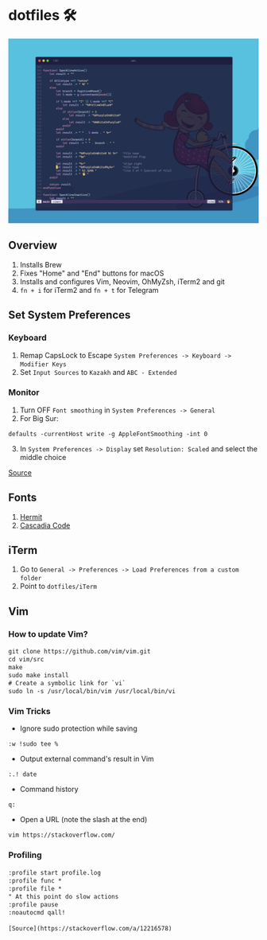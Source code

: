 # dotfiles 🛠

![Vim](./images/dotfiles.png)

## Overview
1. Installs Brew
2. Fixes "Home" and "End" buttons for macOS
3. Installs and configures Vim, Neovim, OhMyZsh, iTerm2 and git
4. `fn + i` for iTerm2 and `fn + t` for Telegram

## Set System Preferences
### Keyboard
1. Remap CapsLock to Escape `System Preferences -> Keyboard -> Modifier Keys`
2. Set `Input Sources` to `Kazakh` and `ABC - Extended`

### Monitor
1. Turn OFF `Font smoothing` in `System Preferences -> General`
2. For Big Sur:
```shell
defaults -currentHost write -g AppleFontSmoothing -int 0
```
3. In `System Preferences -> Display` set `Resolution: Scaled` and select the middle choice

[Source](https://tonsky.me/blog/monitors/)

## Fonts
1. [Hermit](https://github.com/pcaro90/hermit)
2. [Cascadia Code](https://github.com/microsoft/cascadia-code)

## iTerm
1. Go to `General -> Preferences -> Load Preferences from a custom folder`
2. Point to `dotfiles/iTerm`

## Vim
### How to update Vim?
```shell
git clone https://github.com/vim/vim.git
cd vim/src
make
sudo make install
# Create a symbolic link for `vi`
sudo ln -s /usr/local/bin/vim /usr/local/bin/vi
```

### Vim Tricks
- Ignore sudo protection while saving
```vim
:w !sudo tee %
```

- Output external command's result in Vim
```vim
:.! date
```

- Command history
```vim
q:
```

- Open a URL (note the slash at the end)
```shell
vim https://stackoverflow.com/
```

### Profiling
```vim
:profile start profile.log
:profile func *
:profile file *
" At this point do slow actions
:profile pause
:noautocmd qall!

[Source](https://stackoverflow.com/a/12216578)
